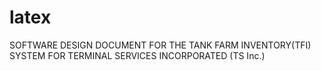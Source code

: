 # latex
SOFTWARE DESIGN DOCUMENT
FOR THE
TANK FARM INVENTORY(TFI) SYSTEM
FOR
TERMINAL SERVICES INCORPORATED
(TS Inc.)


